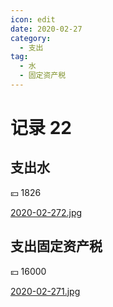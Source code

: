 ```yaml
---
icon: edit
date: 2020-02-27
category:
  - 支出
tag:
  - 水
  - 固定资产税
---
```


# 记录 22

## 支出水

:yen: 1826

[2020-02-272.jpg](https://i.postimg.cc/Ls62qwpY/2020-02-272.jpg)

## 支出固定资产税

:yen: 16000

[2020-02-271.jpg](https://i.postimg.cc/9f8Vybmx/2020-02-271.jpg)
